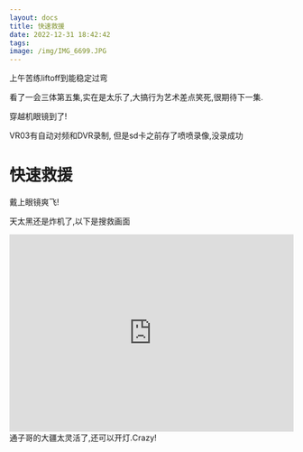 ```yaml
---
layout: docs
title: 快速救援
date: 2022-12-31 18:42:42
tags:
image: /img/IMG_6699.JPG
---
```

上午苦练liftoff到能稳定过弯

<!--more-->

看了一会三体第五集,实在是太乐了,大搞行为艺术差点笑死,很期待下一集.

穿越机眼镜到了!

VR03有自动对频和DVR录制, 但是sd卡之前存了喷喷录像,没录成功

# 快速救援

戴上眼镜爽飞!  


天太黑还是炸机了,以下是搜救画面

<iframe src="https://player.bilibili.com/player.html?aid=477104450&bvid=BV1kK41117nV&cid=945579683&page=1" allowfullscreen="allowfullscreen" width="100%" height="350px" scrolling="no" frameborder="no" framespacing="0"></iframe>
通子哥的大疆太灵活了,还可以开灯.Crazy!
